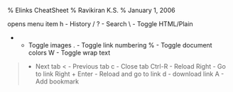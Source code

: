 % Elinks CheatSheet
% Ravikiran K.S.
% January 1, 2006

<ESC> opens menu item
h - History
/ ? - Search
\ - Toggle HTML/Plain
* - Toggle images
. - Toggle link numbering
% - Toggle document colors
W - Toggle wrap text
> - Next tab
< - Previous tab
c - Close tab
Ctrl-R - Reload
Right - Go to link
Right + Enter - Reload and go to link
d - download link
A - Add bookmark
